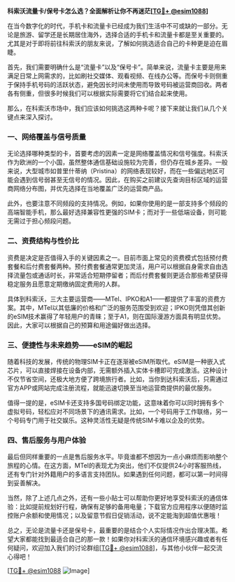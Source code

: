**科索沃流量卡/保号卡怎么选？全面解析让你不再迷茫[[TG💪+ @esim1088](https://t.me/s/esim1088)]**

在当今数字化的时代，手机卡和流量卡已经成为我们生活中不可或缺的一部分。无论是旅游、留学还是长期居住海外，选择合适的手机卡和流量卡都是至关重要的。尤其是对于即将前往科索沃的朋友来说，了解如何挑选适合自己的卡种更是迫在眉睫。

首先，我们需要明确什么是“流量卡”以及“保号卡”。简单来说，流量卡主要是用来满足日常上网需求的，比如刷社交媒体、观看视频、在线办公等。而保号卡则侧重于保持手机号码的活跃状态，避免因长时间未使用而导致号码被运营商回收。两者各有侧重，但很多时候我们可以根据实际需要将它们结合起来使用。

那么，在科索沃市场中，我们应该如何挑选这两种卡呢？接下来就让我们从几个关键点来深入探讨。

### **一、网络覆盖与信号质量**
无论选择哪种类型的卡，首要考虑的因素一定是网络覆盖情况和信号强度。科索沃作为欧洲的一个小国，虽然整体通信基础设施较为完善，但仍存在城乡差异。一般来说，大型城市如普里什蒂纳（Pristina）的网络表现较好，而在一些偏远地区可能会遇到信号弱甚至无信号的情况。因此，在购买之前建议先查询目标区域的运营商网络分布图，并优先选择在当地覆盖广泛的运营商产品。

此外，也要注意不同频段的支持情况。例如，如果你使用的是一部支持多个频段的高端智能手机，那么最好选择兼容性更强的SIM卡；而对于一些低端设备，则可能无需过于担心频段问题。

### **二、资费结构与性价比**
资费是决定是否值得入手的关键因素之一。目前市面上常见的资费模式包括预付费套餐和后付费套餐两种。预付费套餐通常更加灵活，用户可以根据自身需求自由选择流量包或通话时长，非常适合短期停留者；而后付费套餐则更适合那些希望获得稳定服务且愿意定期缴纳固定费用的人群。

具体到科索沃，三大主要运营商——MTel、IPKO和A1——都提供了丰富的资费方案。其中，MTel以其低廉的价格和广泛的服务范围受到欢迎；IPKO则凭借其创新的eSIM技术赢得了年轻用户的青睐；至于A1，则在国际漫游方面具有明显优势。因此，大家可以根据自己的预算和用途偏好做出选择。

### **三、便捷性与未来趋势——eSIM的崛起**
随着科技的发展，传统的物理SIM卡正在逐渐被eSIM所取代。eSIM是一种嵌入式芯片，可以直接焊接在设备内部，无需额外插入实体卡槽即可完成激活。这种设计不仅节省空间，还极大地方便了跨境旅行者。比如，当你到达科索沃后，只需通过官方APP或网站完成注册流程，就能迅速切换至当地运营商提供的最优服务。

值得一提的是，eSIM卡还支持多国号码绑定功能，这意味着你可以同时拥有多个虚拟号码，轻松应对不同场景下的通讯需求。比如，一个号码用于工作联络，另一个号码专门用于社交娱乐。这种灵活性无疑是传统SIM卡难以企及的优势。

### **四、售后服务与用户体验**
最后但同样重要的一点是售后服务水平。毕竟谁都不想因为一点小麻烦而影响整个旅程的心情。在这方面，MTel的表现尤为突出，他们不仅提供24小时客服热线，还有专门针对外籍用户的多语言支持团队。如果遇到任何问题，都可以第一时间得到妥善解决。

当然，除了上述几点之外，还有一些小贴士可以帮助你更好地享受科索沃的通信体验：比如提前规划好行程，确保有足够的备用电量；下载官方应用程序以便随时监控账户余额和使用情况；以及留意节假日促销活动，说不定能淘到超值优惠哦！

总之，无论是流量卡还是保号卡，最重要的是结合个人实际情况作出合理决策。希望大家都能找到最适合自己的那一款！如果你对科索沃的通信环境感兴趣或者有任何疑问，欢迎加入我们的讨论群组[[TG💪+ @esim1088](https://t.me/s/esim1088)]，与其他小伙伴一起交流心得吧！

[[TG💪+ @esim1088](https://t.me/s/esim1088) ![Image](https://i.postimg.cc/4NQfJmqS/Snipaste-2025-05-13-00-14-12.png)]